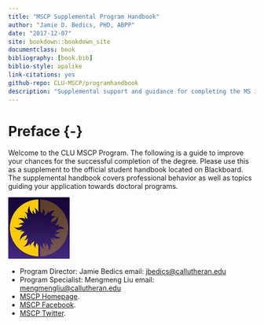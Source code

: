 ```yaml
--- 
title: "MSCP Supplemental Program Handbook"
author: "Jamie D. Bedics, PHD, ABPP"
date: "2017-12-07"
site: bookdown::bookdown_site
documentclass: book
bibliography: [book.bib]
biblio-style: apalike
link-citations: yes
github-repo: CLU-MSCP/programhandbook
description: "Supplemental support and guidance for completing the MS in Clinical Psychology"
---
```


# Preface {-}

Welcome to the CLU MSCP Program.  The following is a guide to improve your chances for the successful completion of the degree.  Please use this as a supplement to the official student handbook located on Blackboard.  The supplemental handbook covers professional behavior as well as topics guiding your application towards doctoral programs. 

![Welcome to MSCP at CLU!](images/clu.jpeg)

* Program Director: Jamie Bedics email: <jbedics@callutheran.edu>
* Program Specialist: Mengmeng Liu email: <mengmengliu@callutheran.edu>
* [MSCP Homepage](http://example.com "Title").
* [MSCP Facebook](http://example.com "Title").
* [MSCP Twitter](http://example.com "Title").
